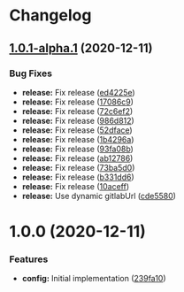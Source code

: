 # Changelog

## [1.0.1-alpha.1](https://gitlab.com/schroedernet/commitlint-config/compare/v1.0.0...v1.0.1-alpha.1) (2020-12-11)


### Bug Fixes

* **release:** Fix release ([ed4225e](https://gitlab.com/schroedernet/commitlint-config/commit/ed4225ea7af3b97c534fa3153337511da15f7257))
* **release:** Fix release ([17086c9](https://gitlab.com/schroedernet/commitlint-config/commit/17086c966de08bcd447bfde43aae9e604c1dac51))
* **release:** Fix release ([72c6ef2](https://gitlab.com/schroedernet/commitlint-config/commit/72c6ef2d15ea69c90163e175aeb39f63e8d86529))
* **release:** Fix release ([986d812](https://gitlab.com/schroedernet/commitlint-config/commit/986d81267e338bb00b64a60a608ae9e7b73907eb))
* **release:** Fix release ([52dface](https://gitlab.com/schroedernet/commitlint-config/commit/52dfacedc950e1e761ee9f5c519964350faa8425))
* **release:** Fix release ([1b4296a](https://gitlab.com/schroedernet/commitlint-config/commit/1b4296ae17942441151dd2bcdc15906185869cbe))
* **release:** Fix release ([93fa08b](https://gitlab.com/schroedernet/commitlint-config/commit/93fa08b9167723b6650f67297e306fe064057135))
* **release:** Fix release ([ab12786](https://gitlab.com/schroedernet/commitlint-config/commit/ab127867020f24a373f9343587c8efa9e2ffc6c7))
* **release:** Fix release ([73ba5d0](https://gitlab.com/schroedernet/commitlint-config/commit/73ba5d075855626a33c9f562f52f6c9b2c8f89f6))
* **release:** Fix release ([b331dd6](https://gitlab.com/schroedernet/commitlint-config/commit/b331dd6e4fc4a50e17563976c1a143147ec658fe))
* **release:** Fix release ([10aceff](https://gitlab.com/schroedernet/commitlint-config/commit/10aceffd7449ceaa6d971b5e4123ae8e60820988))
* **release:** Use dynamic gitlabUrl ([cde5580](https://gitlab.com/schroedernet/commitlint-config/commit/cde558062d3625e03adda9ed7016a1694014fc35))

# 1.0.0 (2020-12-11)


### Features

* **config:** Initial implementation ([239fa10](https://gitlab.com/schroedernet/commitlint-config/commit/239fa10040cee2ae8afe1a0e1bf67b0fbfe1bc6e))
